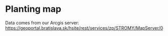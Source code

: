 # Planting map

Data comes from our Arcgis server: https://geoportal.bratislava.sk/hsite/rest/services/zp/STROMY/MapServer/0
